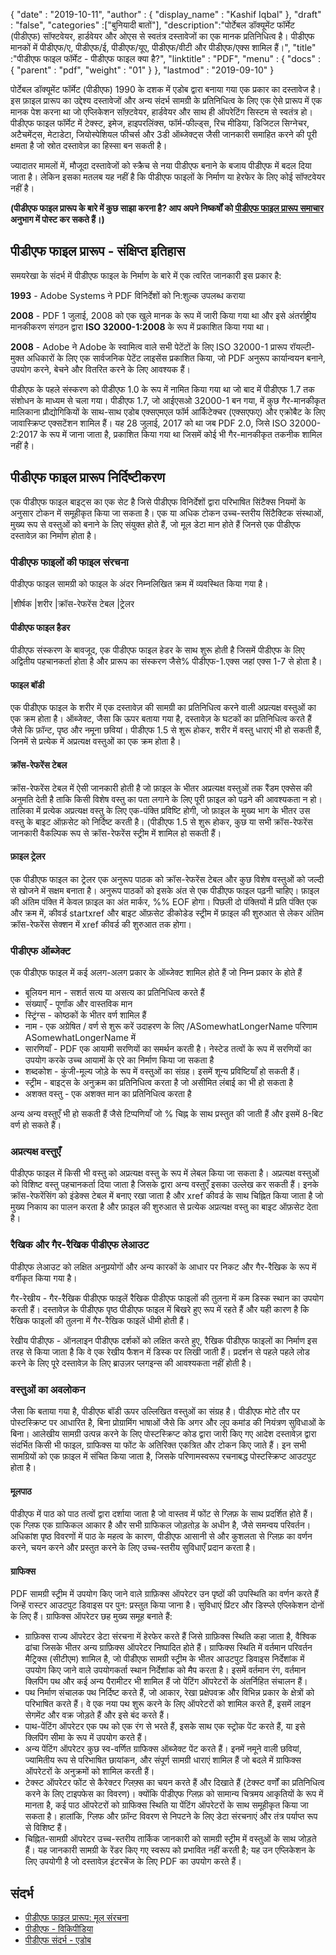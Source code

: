 {
  "date" : "2019-10-11",
  "author" : {
    "display_name" : "Kashif Iqbal"
},
  "draft" : "false",
  "categories" :["बुनियादी बातों"],
  "description":"पोर्टेबल डॉक्यूमेंट फॉर्मेट (पीडीएफ) सॉफ्टवेयर, हार्डवेयर और ओएस से स्वतंत्र दस्तावेजों का एक मानक प्रतिनिधित्व है। पीडीएफ मानकों में पीडीएफ/ए, पीडीएफ/ई, पीडीएफ/यूए, पीडीएफ/वीटी और पीडीएफ/एक्स शामिल हैं।",
  "title" :"पीडीएफ फाइल फॉर्मेट - पीडीएफ फाइल क्या है?",
  "linktitle" : "PDF",
  "menu" : {
    "docs" : {
      "parent" : "pdf",
      "weight" : "01"
}
},
  "lastmod" : "2019-09-10"
}

पोर्टेबल डॉक्यूमेंट फॉर्मेट (पीडीएफ) 1990 के दशक में एडोब द्वारा बनाया गया एक प्रकार का दस्तावेज है। इस फ़ाइल प्रारूप का उद्देश्य दस्तावेजों और अन्य संदर्भ सामग्री के प्रतिनिधित्व के लिए एक ऐसे प्रारूप में एक मानक पेश करना था जो एप्लिकेशन सॉफ़्टवेयर, हार्डवेयर और साथ ही ऑपरेटिंग सिस्टम से स्वतंत्र हो। पीडीएफ फाइल फॉर्मेट में टेक्स्ट, इमेज, हाइपरलिंक्स, फॉर्म-फील्ड्स, रिच मीडिया, डिजिटल सिग्नेचर, अटैचमेंट्स, मेटाडेटा, जियोस्पेशियल फीचर्स और 3डी ऑब्जेक्ट्स जैसी जानकारी समाहित करने की पूरी क्षमता है जो स्रोत दस्तावेज़ का हिस्सा बन सकती है।

ज्यादातर मामलों में, मौजूदा दस्तावेजों को स्क्रैच से नया पीडीएफ बनाने के बजाय पीडीएफ में बदल दिया जाता है। लेकिन इसका मतलब यह नहीं है कि पीडीएफ फाइलों के निर्माण या हेरफेर के लिए कोई सॉफ्टवेयर नहीं है।

**(पीडीएफ फाइल प्रारूप के बारे में कुछ साझा करना है? आप अपने निष्कर्षों को [पीडीएफ फाइल प्रारूप समाचार](https://news.fileformat.com/t/PDF) अनुभाग में पोस्ट कर सकते हैं।)**

## पीडीएफ फाइल प्रारूप - संक्षिप्त इतिहास

समयरेखा के संदर्भ में पीडीएफ फाइल के निर्माण के बारे में एक त्वरित जानकारी इस प्रकार है:

**1993** - Adobe Systems ने PDF विनिर्देशों को नि:शुल्क उपलब्ध कराया

**2008** - PDF 1 जुलाई, 2008 को एक खुले मानक के रूप में जारी किया गया था और इसे अंतर्राष्ट्रीय मानकीकरण संगठन द्वारा **ISO 32000-1:2008** के रूप में प्रकाशित किया गया था।

**2008** - Adobe ने Adobe के स्वामित्व वाले सभी पेटेंटों के लिए ISO 32000-1 प्रारूप रॉयल्टी-मुक्त अधिकारों के लिए एक सार्वजनिक पेटेंट लाइसेंस प्रकाशित किया, जो PDF अनुरूप कार्यान्वयन बनाने, उपयोग करने, बेचने और वितरित करने के लिए आवश्यक हैं।

पीडीएफ के पहले संस्करण को पीडीएफ 1.0 के रूप में नामित किया गया था जो बाद में पीडीएफ 1.7 तक संशोधन के माध्यम से चला गया। पीडीएफ 1.7, जो आईएसओ 32000-1 बन गया, में कुछ गैर-मानकीकृत मालिकाना प्रौद्योगिकियों के साथ-साथ एडोब एक्सएमएल फॉर्म आर्किटेक्चर (एक्सएफए) और एक्रोबैट के लिए जावास्क्रिप्ट एक्सटेंशन शामिल हैं। यह 28 जुलाई, 2017 को था जब PDF 2.0, जिसे ISO 32000-2:2017 के रूप में जाना जाता है, प्रकाशित किया गया था जिसमें कोई भी गैर-मानकीकृत तकनीक शामिल नहीं है।

## पीडीएफ फाइल प्रारूप निर्दिष्टीकरण

एक पीडीएफ फाइल बाइट्स का एक सेट है जिसे पीडीएफ विनिर्देशों द्वारा परिभाषित सिंटैक्स नियमों के अनुसार टोकन में समूहीकृत किया जा सकता है। एक या अधिक टोकन उच्च-स्तरीय सिंटैक्टिक संस्थाओं, मुख्य रूप से वस्तुओं को बनाने के लिए संयुक्त होते हैं, जो मूल डेटा मान होते हैं जिनसे एक पीडीएफ दस्तावेज़ का निर्माण होता है।

### पीडीएफ फाइलों की फाइल संरचना

पीडीएफ फाइल सामग्री को फाइल के अंदर निम्नलिखित क्रम में व्यवस्थित किया गया है।

|शीर्षक
|शरीर
|क्रॉस-रेफरेंस टेबल
|ट्रेलर

#### पीडीएफ फाइल हैडर ####

पीडीएफ संस्करण के बावजूद, एक पीडीएफ फाइल हेडर के साथ शुरू होती है जिसमें पीडीएफ के लिए अद्वितीय पहचानकर्ता होता है और प्रारूप का संस्करण जैसे% पीडीएफ-1.एक्स जहां एक्स 1-7 से होता है।

#### फाइल बॉडी ####

एक पीडीएफ फाइल के शरीर में एक दस्तावेज़ की सामग्री का प्रतिनिधित्व करने वाली अप्रत्यक्ष वस्तुओं का एक क्रम होता है। ऑब्जेक्ट, जैसा कि ऊपर बताया गया है, दस्तावेज़ के घटकों का प्रतिनिधित्व करते हैं जैसे कि फ़ॉन्ट, पृष्ठ और नमूना छवियां। पीडीएफ 1.5 से शुरू होकर, शरीर में वस्तु धाराएं भी हो सकती हैं, जिनमें से प्रत्येक में अप्रत्यक्ष वस्तुओं का एक क्रम होता है।

#### क्रॉस-रेफरेंस टेबल ####

क्रॉस-रेफरेंस टेबल में ऐसी जानकारी होती है जो फ़ाइल के भीतर अप्रत्यक्ष वस्तुओं तक रैंडम एक्सेस की अनुमति देती है ताकि किसी विशेष वस्तु का पता लगाने के लिए पूरी फ़ाइल को पढ़ने की आवश्यकता न हो। तालिका में प्रत्येक अप्रत्यक्ष वस्तु के लिए एक-पंक्ति प्रविष्टि होगी, जो फ़ाइल के मुख्य भाग के भीतर उस वस्तु के बाइट ऑफ़सेट को निर्दिष्ट करती है। (पीडीएफ 1.5 से शुरू होकर, कुछ या सभी क्रॉस-रेफरेंस जानकारी वैकल्पिक रूप से क्रॉस-रेफरेंस स्ट्रीम में शामिल हो सकती हैं।

#### फ़ाइल ट्रेलर ####

एक पीडीएफ फाइल का ट्रेलर एक अनुरूप पाठक को क्रॉस-रेफरेंस टेबल और कुछ विशेष वस्तुओं को जल्दी से खोजने में सक्षम बनाता है। अनुरूप पाठकों को इसके अंत से एक पीडीएफ फाइल पढ़नी चाहिए। फ़ाइल की अंतिम पंक्ति में केवल फ़ाइल का अंत मार्कर, %% EOF होगा। पिछली दो पंक्तियों में प्रति पंक्ति एक और क्रम में, कीवर्ड startxref और बाइट ऑफ़सेट डीकोडेड स्ट्रीम में फ़ाइल की शुरुआत से लेकर अंतिम क्रॉस-रेफरेंस सेक्शन में xref कीवर्ड की शुरुआत तक होगा।

### पीडीएफ ऑब्जेक्ट ###

एक पीडीएफ फाइल में कई अलग-अलग प्रकार के ऑब्जेक्ट शामिल होते हैं जो निम्न प्रकार के होते हैं

* बूलियन मान - सशर्त सत्य या असत्य का प्रतिनिधित्व करते हैं
* संख्याएँ - पूर्णांक और वास्तविक मान
* स्ट्रिंग्स - कोष्ठकों के भीतर वर्ण शामिल हैं
* नाम - एक अग्रेषित / वर्ण से शुरू करें उदाहरण के लिए /ASomewhatLongerName परिणाम ASomewhatLongerName में
* सारणियाँ - PDF एक आयामी सरणियों का समर्थन करती है। नेस्टेड तत्वों के रूप में सरणियों का उपयोग करके उच्च आयामों के एरे का निर्माण किया जा सकता है
* शब्दकोश - कुंजी-मूल्य जोड़े के रूप में वस्तुओं का संग्रह। इसमें शून्य प्रविष्टियाँ हो सकती हैं।
* स्ट्रीम - बाइट्स के अनुक्रम का प्रतिनिधित्व करता है जो असीमित लंबाई का भी हो सकता है
* अशक्त वस्तु - एक अशक्त मान का प्रतिनिधित्व करता है

अन्य अन्य वस्तुएँ भी हो सकती हैं जैसे टिप्पणियाँ जो % चिह्न के साथ प्रस्तुत की जाती हैं और इसमें 8-बिट वर्ण हो सकते हैं।

### अप्रत्यक्ष वस्तुएँ ###

पीडीएफ फाइल में किसी भी वस्तु को अप्रत्यक्ष वस्तु के रूप में लेबल किया जा सकता है। अप्रत्यक्ष वस्तुओं को विशिष्ट वस्तु पहचानकर्ता दिया जाता है जिसके द्वारा अन्य वस्तुएँ इसका उल्लेख कर सकती हैं। इनके क्रॉस-रेफरेंसिंग को इंडेक्स टेबल में बनाए रखा जाता है और xref कीवर्ड के साथ चिह्नित किया जाता है जो मुख्य निकाय का पालन करता है और फ़ाइल की शुरुआत से प्रत्येक अप्रत्यक्ष वस्तु का बाइट ऑफ़सेट देता है।

### रैखिक और गैर-रैखिक पीडीएफ लेआउट ###

पीडीएफ लेआउट को लक्षित अनुप्रयोगों और अन्य कारकों के आधार पर निकट और गैर-रैखिक के रूप में वर्गीकृत किया गया है।

गैर-रेखीय - गैर-रैखिक पीडीएफ फाइलें रैखिक पीडीएफ फाइलों की तुलना में कम डिस्क स्थान का उपयोग करती हैं। दस्तावेज़ के पीडीएफ पृष्ठ पीडीएफ फाइल में बिखरे हुए रूप में रहते हैं और यही कारण है कि रैखिक फाइलों की तुलना में गैर-रैखिक फाइलें धीमी होती हैं।

रेखीय पीडीएफ - ऑनलाइन पीडीएफ दर्शकों को लक्षित करते हुए, रैखिक पीडीएफ फाइलों का निर्माण इस तरह से किया जाता है कि वे एक रेखीय फैशन में डिस्क पर लिखी जाती हैं। प्रदर्शन से पहले पहले लोड करने के लिए पूरे दस्तावेज़ के लिए ब्राउज़र प्लगइन्स की आवश्यकता नहीं होती है।

### वस्तुओं का अवलोकन ###

जैसा कि बताया गया है, पीडीएफ बॉडी ऊपर उल्लिखित वस्तुओं का संग्रह है। पीडीएफ मोटे तौर पर पोस्टस्क्रिप्ट पर आधारित है, बिना प्रोग्रामिंग भाषाओं जैसे कि अगर और लूप कमांड की नियंत्रण सुविधाओं के बिना। आलेखीय सामग्री उत्पन्न करने के लिए पोस्टस्क्रिप्ट कोड द्वारा जारी किए गए आदेश दस्तावेज़ द्वारा संदर्भित किसी भी फाइल, ग्राफिक्स या फोंट के अतिरिक्त एकत्रित और टोकन किए जाते हैं। इन सभी सामग्रियों को एक फ़ाइल में संचित किया जाता है, जिसके परिणामस्वरूप रचनाबद्ध पोस्टस्क्रिप्ट आउटपुट होता है।

#### मूलपाठ ####

पीडीएफ में पाठ को पाठ तत्वों द्वारा दर्शाया जाता है जो वास्तव में फोंट से ग्लिफ़ के साथ प्रदर्शित होते हैं। एक ग्लिफ एक ग्राफिकल आकार है और सभी ग्राफिकल जोड़तोड़ के अधीन है, जैसे समन्वय परिवर्तन। अधिकांश पृष्ठ विवरणों में पाठ के महत्व के कारण, पीडीएफ आसानी से और कुशलता से ग्लिफ़ का वर्णन करने, चयन करने और प्रस्तुत करने के लिए उच्च-स्तरीय सुविधाएँ प्रदान करता है।

#### ग्राफिक्स ####

PDF सामग्री स्ट्रीम में उपयोग किए जाने वाले ग्राफ़िक्स ऑपरेटर उन पृष्ठों की उपस्थिति का वर्णन करते हैं जिन्हें रास्टर आउटपुट डिवाइस पर पुन: प्रस्तुत किया जाना है। सुविधाएं प्रिंटर और डिस्प्ले एप्लिकेशन दोनों के लिए हैं। ग्राफिक्स ऑपरेटर छह मुख्य समूह बनाते हैं:

* ग्राफ़िक्स राज्य ऑपरेटर डेटा संरचना में हेरफेर करते हैं जिसे ग्राफ़िक्स स्थिति कहा जाता है, वैश्विक ढांचा जिसके भीतर अन्य ग्राफ़िक्स ऑपरेटर निष्पादित होते हैं। ग्राफिक्स स्थिति में वर्तमान परिवर्तन मैट्रिक्स (सीटीएम) शामिल है, जो पीडीएफ सामग्री स्ट्रीम के भीतर आउटपुट डिवाइस निर्देशांक में उपयोग किए जाने वाले उपयोगकर्ता स्थान निर्देशांक को मैप करता है। इसमें वर्तमान रंग, वर्तमान क्लिपिंग पथ और कई अन्य पैरामीटर भी शामिल हैं जो पेंटिंग ऑपरेटरों के अंतर्निहित संचालन हैं।
* पथ निर्माण संचालक पथ निर्दिष्ट करते हैं, जो आकार, रेखा प्रक्षेपवक्र और विभिन्न प्रकार के क्षेत्रों को परिभाषित करते हैं। वे एक नया पथ शुरू करने के लिए ऑपरेटरों को शामिल करते हैं, इसमें लाइन सेगमेंट और वक्र जोड़ते हैं और इसे बंद करते हैं।
* पाथ-पेंटिंग ऑपरेटर एक पथ को एक रंग से भरते हैं, इसके साथ एक स्ट्रोक पेंट करते हैं, या इसे क्लिपिंग सीमा के रूप में उपयोग करते हैं।
* अन्य पेंटिंग ऑपरेटर कुछ स्व-वर्णित ग्राफिक्स ऑब्जेक्ट पेंट करते हैं। इनमें नमूने वाली छवियां, ज्यामितीय रूप से परिभाषित छायांकन, और संपूर्ण सामग्री धाराएं शामिल हैं जो बदले में ग्राफिक्स ऑपरेटरों के अनुक्रमों को शामिल करती हैं।
* टेक्स्ट ऑपरेटर फोंट से कैरेक्टर ग्लिफ़्स का चयन करते हैं और दिखाते हैं (टेक्स्ट वर्णों का प्रतिनिधित्व करने के लिए टाइपफेस का विवरण)। क्योंकि पीडीएफ ग्लिफ़ को सामान्य चित्रमय आकृतियों के रूप में मानता है, कई पाठ ऑपरेटरों को ग्राफिक्स स्थिति या पेंटिंग ऑपरेटरों के साथ समूहीकृत किया जा सकता है। हालांकि, ग्लिफ और फ़ॉन्ट विवरण से निपटने के लिए डेटा संरचनाएं और तंत्र पर्याप्त रूप से विशिष्ट हैं।
* चिह्नित-सामग्री ऑपरेटर उच्च-स्तरीय तार्किक जानकारी को सामग्री स्ट्रीम में वस्तुओं के साथ जोड़ते हैं। यह जानकारी सामग्री के रेंडर किए गए स्वरूप को प्रभावित नहीं करती है; यह उन एप्लिकेशन के लिए उपयोगी है जो दस्तावेज़ इंटरचेंज के लिए PDF का उपयोग करते हैं।

## संदर्भ ##

* [पीडीएफ फाइल प्रारूप: मूल संरचना](https://resources.infosecinstitute.com/topics/hacking/pdf-file-format-basic-structure/)
* [पीडीएफ - विकिपीडिया](https://en.wikipedia.org/wiki/PDF)
* [पीडीएफ संदर्भ - एडोब](https://www.adobe.com/devnet-apps/photoshop/fileformatashtml/)

